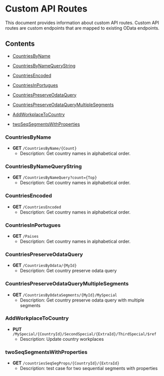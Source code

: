 # Custom API Routes

This document provides information about custom API routes. Custom API routes are custom endpoints that are mapped to existing OData endpoints.

## Contents
- [CountriesByName](#CountriesByName)

- [CountriesByNameQueryString](#CountriesByNameQueryString)

- [CountriesEncoded](#CountriesEncoded)

- [CountriesInPortugues](#CountriesInPortugues)

- [CountriesPreserveOdataQuery](#CountriesPreserveOdataQuery)

- [CountriesPreserveOdataQueryMultipleSegments](#CountriesPreserveOdataQueryMultipleSegments)

- [AddWorkplaceToCountry](#AddWorkplaceToCountry)

- [twoSeqSegmentsWithProperties](#twoSeqSegmentsWithProperties)

### CountriesByName
- **GET** `/CountriesByName/{Count}`
  - Description: Get country names in alphabetical order.

### CountriesByNameQueryString
- **GET** `/CountriesByNameQuery?count={Top}`
  - Description: Get country names in alphabetical order.

### CountriesEncoded
- **GET** `/CountriesEncoded`
  - Description: Get country names in alphabetical order.

### CountriesInPortugues
- **GET** `/Paises`
  - Description: Get country names in alphabetical order.

### CountriesPreserveOdataQuery
- **GET** `/CountriesByOdata/{MyId}`
  - Description: Get country preserve odata query

### CountriesPreserveOdataQueryMultipleSegments
- **GET** `/CountriesByOdataSegments/{MyId}/MySpecial`
  - Description: Get country preserve odata query with multiple segments

### AddWorkplaceToCountry
- **PUT** `/MySpecial/{CountryId}/SecondSpecial/{ExtraId}/ThirdSpecial/$ref`
  - Description: Update country workplaces

### twoSeqSegmentsWithProperties
- **GET** `/countriesSeqSegProps/{CountryId}/{ExtraId}`
  - Description: test case for two sequential segments with properties

